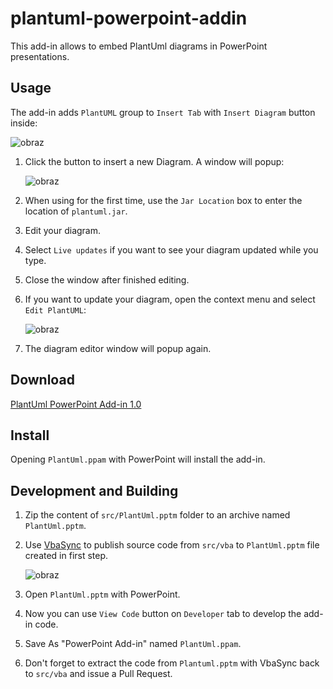 # plantuml-powerpoint-addin

This add-in allows to embed PlantUml diagrams in PowerPoint presentations.

## Usage

The add-in adds `PlantUML` group to `Insert Tab` with `Insert Diagram` button inside:

![obraz](https://user-images.githubusercontent.com/66111032/138903113-12cc1551-eb24-49d2-a6cd-16e7b01afddf.png)

1. Click the button to insert a new Diagram. A window will popup:

   ![obraz](https://user-images.githubusercontent.com/66111032/138903516-b9b9330d-c9b6-4e63-9249-b7bf92554192.png)

2. When using for the first time, use the `Jar Location` box to enter the location of `plantuml.jar`.
3. Edit your diagram.
4. Select `Live updates` if you want to see your diagram updated while you type.
5. Close the window after finished editing.
6. If you want to update your diagram, open the context menu and select `Edit PlantUML`:

   ![obraz](https://user-images.githubusercontent.com/66111032/138904193-a8c70b1b-b9e8-4f72-8b4d-1e46c42c3af1.png)
   
7. The diagram editor window will popup again.

## Download

[PlantUml PowerPoint Add-in 1.0](https://github.com/kmierzeje/plantuml-powerpoint-addin/releases/download/v1.0/PlantUml.ppam)

## Install

Opening `PlantUml.ppam` with PowerPoint will install the add-in.

## Development and Building

1. Zip the content of `src/PlantUml.pptm` folder to an archive named `PlantUml.pptm`.
2. Use [VbaSync](https://github.com/chelh/VBASync/releases/tag/v2.2.0) to publish source code from `src/vba` to `PlantUml.pptm` file created in first step.

   ![obraz](https://user-images.githubusercontent.com/66111032/138966925-53df51ad-b8d5-4fd5-9e3f-d200cd44de0e.png)

4. Open `PlantUml.pptm` with PowerPoint.
5. Now you can use `View Code` button on `Developer` tab to develop the add-in code.
6. Save As "PowerPoint Add-in" named `PlantUml.ppam`.
7. Don't forget to extract the code from `Plantuml.pptm` with VbaSync back to `src/vba` and issue a Pull Request.


